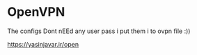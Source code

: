 # OpenVPN

The configs Dont nEEd any user pass i put them i to ovpn file :))



https://yasinjavar.ir/open
